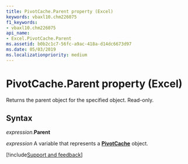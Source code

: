 ```yaml
---
title: PivotCache.Parent property (Excel)
keywords: vbaxl10.chm226075
f1_keywords:
- vbaxl10.chm226075
api_name:
- Excel.PivotCache.Parent
ms.assetid: b0b2c1c7-56fc-a9ac-418a-d14dc6673d97
ms.date: 05/03/2019
ms.localizationpriority: medium
---
```



# PivotCache.Parent property (Excel)

Returns the parent object for the specified object. Read-only.


## Syntax

_expression_.**Parent**

_expression_ A variable that represents a **[PivotCache](Excel.PivotCache.md)** object.




[!include[Support and feedback](~/includes/feedback-boilerplate.md)]